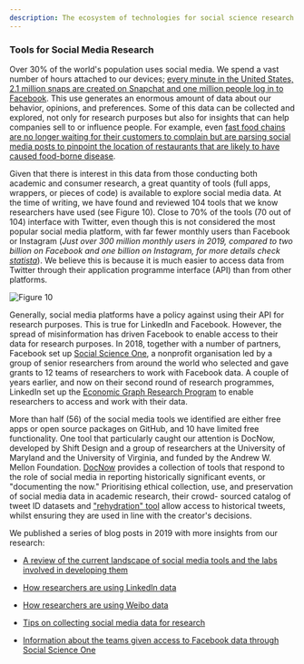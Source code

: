 ```yaml
---
description: The ecosystem of technologies for social science research
---
```


### Tools for Social Media Research

Over 30% of the world's population uses social media. We spend a vast
number of hours attached to our devices; [every minute in the United
States, 2.1 million snaps are created on Snapchat and one million people
log in to Facebook](https://www.statista.com/topics/1164/social-networks/). This use generates an enormous
amount of data about our behavior, opinions, and preferences. Some of
this data can be collected and explored, not only for research purposes
but also for insights that can help companies sell to or influence
people. For example, even [fast food chains are no longer waiting for
their customers to complain but are parsing social media posts to
pinpoint the location of restaurants that are likely to have caused
food-borne disease](https://venturebeat.com/2019/05/23/chick-fil-as-ai-can-spot-signs-of-foodborne-illness-from-social-media-posts-with-78-accuracy/).

Given that there is interest in this data from those conducting both
academic and consumer research, a great quantity of tools (full apps,
wrappers, or pieces of code) is available to explore social media data.
At the time of writing, we have found and reviewed 104 tools that we
know researchers have used (see Figure 10). Close to 70% of the tools
(70 out of 104) interface with Twitter, even though this is not
considered the most popular social media platform, with far fewer
monthly users than Facebook or Instagram (*Just over 300 million monthly users in 2019, compared to two billion on Facebook and one billion on Instagram, for more details check [statista](https://www.statista.com/statistics/272014/global-social-networks-ranked-by-number-of-users/)*). We believe this is because
it is much easier to access data from Twitter through their application
programme interface (API) than from other platforms.

![Figure 10](images/fig10.png)

Generally, social media platforms have a policy against using their API
for research purposes. This is true for LinkedIn and Facebook. However,
the spread of misinformation has driven Facebook to enable access to
their data for research purposes. In 2018, together with a number of
partners, Facebook set up [Social Science One](https://socialscience.one/), a nonprofit
organisation led by a group of senior researchers from around the world
who selected and gave grants to 12 teams of researchers to work with
Facebook data. A couple of years earlier, and now on their second round
of research programmes, LinkedIn set up the [Economic Graph Research
Program](https://engineering.linkedin.com/teams/data/projects/economic-graph-research) to enable researchers to access and work with their
data.

More than half (56) of the social media tools we identified are either
free apps or open source packages on GitHub, and 10 have limited free
functionality. One tool that particularly caught our attention is
DocNow, developed by Shift Design and a group of researchers at the
University of Maryland and the University of Virginia, and funded by the
Andrew W. Mellon Foundation. [DocNow](https://www.docnow.io/) provides a collection of tools
that respond to the role of social media in reporting historically
significant events, or "documenting the now." Prioritising ethical
collection, use, and preservation of social media data in academic
research, their crowd- sourced catalog of tweet ID datasets and
["rehydration" tool](https://medium.com/on-archivy/on-forgetting-e01a2b95272) allow access to historical tweets, whilst
ensuring they are used in line with the creator's decisions.

We published a series of blog posts in 2019 with more insights from our research:

+ [A review of the current landscape of social media tools and the labs involved in developing them](https://ocean.sagepub.com/blog/social-media-data-in-research-a-review-of-the-current-landscape)

+ [How researchers are using LinkedIn data](https://ocean.sagepub.com/blog/social-scientists-working-with-linkedin-data)

+ [How researchers are using Weibo data](https://ocean.sagepub.com/blog/how-researchers-around-the-world-are-making-use-of-weibo-data)

+ [Tips on collecting social media data for research](https://ocean.sagepub.com/blog/collecting-social-media-data-for-research)

+ [Information about the teams given access to Facebook data through
Social Science One](https://ocean.sagepub.com/blog/researchers-are-awarded-grants-to-study-facebook-data-and-its-influence-on-elections)
